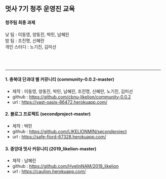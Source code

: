 ## 멋사 7기 청주 운영진 교육
#### 청주팀 최종 과제

<div>
  <div class="pull-right">
    낮 팀 : 이동영, 양동진, 박민, 남혜린<br>
    밤 팀 : 조진명, 신혜란<br>
    개인 스터디 : 노기진, 김미선
  </div>
</div><br><br><br>

***

#### 1. 충북대 단과대 별 커뮤니티 (community-0.0.2-master)
  - 제작 : 이동영, 양동진, 박민, 남혜린, 조진명, 신혜란, 노기진, 김미선
  - github : https://github.com/cbnu-likelion/community-0.0.2
  - url : https://vast-oasis-86472.herokuapp.com/

#### 2. 블로그 프로젝트 (secondproject-master)
  - 제작 : 박민
  - github : https://github.com/LIKELIONMIN/secondproject
  - url : https://safe-fjord-67328.herokuapp.com/

#### 3. 중앙대 멋사 커뮤니티 (2019_likelion-master)
  - 제작 : 남혜린
  - github : https://github.com/HyelinNAM/2019_likelion
  - url : https://caulion.herokuapp.com/


